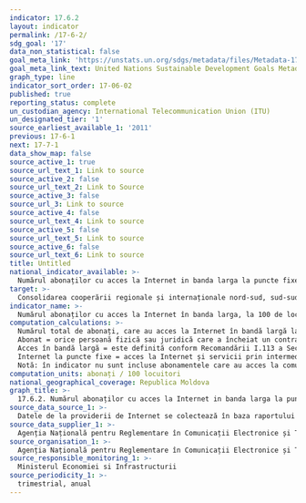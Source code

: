 ```yaml
---
indicator: 17.6.2
layout: indicator
permalink: /17-6-2/
sdg_goal: '17'
data_non_statistical: false
goal_meta_link: 'https://unstats.un.org/sdgs/metadata/files/Metadata-17-06-02.pdf '
goal_meta_link_text: United Nations Sustainable Development Goals Metadata (PDF 211 KB)
graph_type: line
indicator_sort_order: 17-06-02
published: true
reporting_status: complete
un_custodian_agency: International Telecommunication Union (ITU)
un_designated_tier: '1'
source_earliest_available_1: '2011'
previous: 17-6-1
next: 17-7-1
data_show_map: false
source_active_1: true
source_url_text_1: Link to source
source_active_2: false
source_url_text_2: Link to Source
source_active_3: false
source_url_3: Link to source
source_active_4: false
source_url_text_4: Link to source
source_active_5: false
source_url_text_5: Link to source
source_active_6: false
source_url_text_6: Link to source
title: Untitled
national_indicator_available: >-
  Numărul abonaților cu acces la Internet in banda larga la puncte fixe, la 100 de locuitori,  după viteza de acces
target: >-
  Consolidarea cooperării regionale și internaționale nord-sud, sud-sud și triunghiulare  privind accesul la știință, tehnologie și inovații și îmbunătățirea schimbului de cunoștințe în condiții agreate de comun acord, inclusiv printr-o mai bună coordonare între mecanismele existente, în special la nivelul Organizației Națiunilor Unite, și printr-un mecanism global de facilitare a tehnologiei
indicator_name: >-
  Numărul abonaților cu acces la Internet în banda larga, la 100 de locuitori,  după viteza de acces
computation_calculations: >-
  Numărul total de abonați, care au acces la Internet în bandă largă la puncte fixe, raportat la numărul populației * 100. <br> 
  Abonat = orice persoană fizică sau juridică care a încheiat un contract cu furnizorul de servicii publice de comunicații electronice în vederea furnizării unor asemenea servicii (Legea comunicațiilor electronice, nr.241 din 15.11.2007); <br> 
  Acces în bandă largă = este definită conform Recomandării I.113 a Sectorului de standardizare al Uniunii Internaționale a Telecomunicațiilor drept "capacitatea de transfer d edate mai mare decât acea a fluxului primar ISDN, la 2.0 Mbps". <br> 
  Internet la puncte fixe = acces la Internet și servicii prin intermediul unor platforme tehnologice bazate pe rețele de cablu sau radio acces fix.<br> 
  Notă: în indicator nu sunt incluse abonamentele care au acces la comunicații de date (inclusiv pe Internet) prin intermediul rețelelor mobile-celulare. Indicatorul include atât abonații din rândul populației, cât și abonații  - persoane juridice/ organizații.
computation_units: abonați / 100 locuitori
national_geographical_coverage: Republica Moldova
graph_title: >-
  17.6.2. Numărul abonaților cu acces la Internet in banda larga la puncte fixe, la 100 de locuitori,  după viteza de acces
source_data_source_1: >-
  Datele de la providerii de Internet se colectează în baza raportului trimestrial f.nr. CE-2 ”Rețele și servicii fixe”, elaborat și generalizat de ANRCETI
source_data_supplier_1: >-
  Agenția Națională pentru Reglementare în Comunicații Electronice și Tehnologia Informației
source_organisation_1: >-
  Agenția Națională pentru Reglementare în Comunicații Electronice și Tehnologia Informației
source_responsible_monitoring_1: >-
  Ministerul Economiei si Infrastructurii
source_periodicity_1: >-
  trimestrial, anual
---
```

